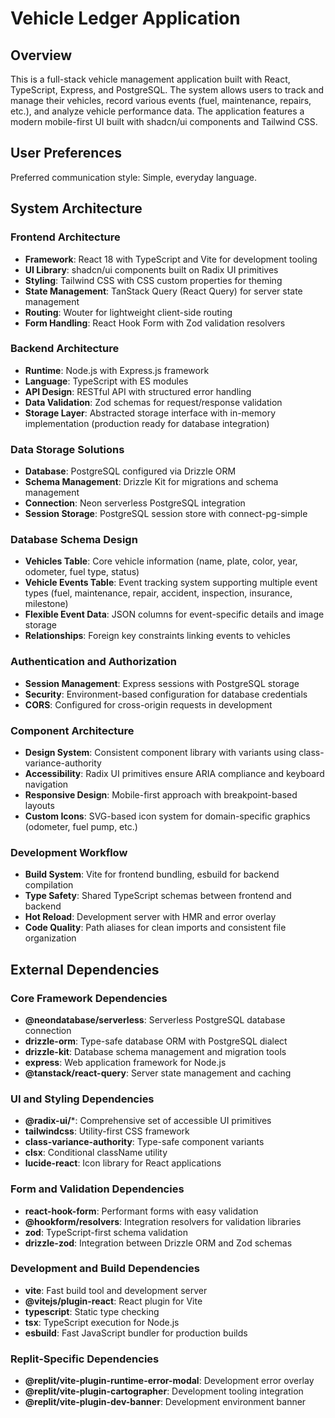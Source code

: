 # Vehicle Ledger Application

## Overview

This is a full-stack vehicle management application built with React, TypeScript, Express, and PostgreSQL. The system allows users to track and manage their vehicles, record various events (fuel, maintenance, repairs, etc.), and analyze vehicle performance data. The application features a modern mobile-first UI built with shadcn/ui components and Tailwind CSS.

## User Preferences

Preferred communication style: Simple, everyday language.

## System Architecture

### Frontend Architecture
- **Framework**: React 18 with TypeScript and Vite for development tooling
- **UI Library**: shadcn/ui components built on Radix UI primitives
- **Styling**: Tailwind CSS with CSS custom properties for theming
- **State Management**: TanStack Query (React Query) for server state management
- **Routing**: Wouter for lightweight client-side routing
- **Form Handling**: React Hook Form with Zod validation resolvers

### Backend Architecture
- **Runtime**: Node.js with Express.js framework
- **Language**: TypeScript with ES modules
- **API Design**: RESTful API with structured error handling
- **Data Validation**: Zod schemas for request/response validation
- **Storage Layer**: Abstracted storage interface with in-memory implementation (production ready for database integration)

### Data Storage Solutions
- **Database**: PostgreSQL configured via Drizzle ORM
- **Schema Management**: Drizzle Kit for migrations and schema management
- **Connection**: Neon serverless PostgreSQL integration
- **Session Storage**: PostgreSQL session store with connect-pg-simple

### Database Schema Design
- **Vehicles Table**: Core vehicle information (name, plate, color, year, odometer, fuel type, status)
- **Vehicle Events Table**: Event tracking system supporting multiple event types (fuel, maintenance, repair, accident, inspection, insurance, milestone)
- **Flexible Event Data**: JSON columns for event-specific details and image storage
- **Relationships**: Foreign key constraints linking events to vehicles

### Authentication and Authorization
- **Session Management**: Express sessions with PostgreSQL storage
- **Security**: Environment-based configuration for database credentials
- **CORS**: Configured for cross-origin requests in development

### Component Architecture
- **Design System**: Consistent component library with variants using class-variance-authority
- **Accessibility**: Radix UI primitives ensure ARIA compliance and keyboard navigation
- **Responsive Design**: Mobile-first approach with breakpoint-based layouts
- **Custom Icons**: SVG-based icon system for domain-specific graphics (odometer, fuel pump, etc.)

### Development Workflow
- **Build System**: Vite for frontend bundling, esbuild for backend compilation
- **Type Safety**: Shared TypeScript schemas between frontend and backend
- **Hot Reload**: Development server with HMR and error overlay
- **Code Quality**: Path aliases for clean imports and consistent file organization

## External Dependencies

### Core Framework Dependencies
- **@neondatabase/serverless**: Serverless PostgreSQL database connection
- **drizzle-orm**: Type-safe database ORM with PostgreSQL dialect
- **drizzle-kit**: Database schema management and migration tools
- **express**: Web application framework for Node.js
- **@tanstack/react-query**: Server state management and caching

### UI and Styling Dependencies
- **@radix-ui/***: Comprehensive set of accessible UI primitives
- **tailwindcss**: Utility-first CSS framework
- **class-variance-authority**: Type-safe component variants
- **clsx**: Conditional className utility
- **lucide-react**: Icon library for React applications

### Form and Validation Dependencies
- **react-hook-form**: Performant forms with easy validation
- **@hookform/resolvers**: Integration resolvers for validation libraries
- **zod**: TypeScript-first schema validation
- **drizzle-zod**: Integration between Drizzle ORM and Zod schemas

### Development and Build Dependencies
- **vite**: Fast build tool and development server
- **@vitejs/plugin-react**: React plugin for Vite
- **typescript**: Static type checking
- **tsx**: TypeScript execution for Node.js
- **esbuild**: Fast JavaScript bundler for production builds

### Replit-Specific Dependencies
- **@replit/vite-plugin-runtime-error-modal**: Development error overlay
- **@replit/vite-plugin-cartographer**: Development tooling integration
- **@replit/vite-plugin-dev-banner**: Development environment banner